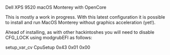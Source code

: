 Dell XPS 9520 macOS Monterey with OpenCore

This is mostly a work in progress. With this latest configuration it is 
possible to install and run MacOS Monterey without graphics acceleration 
(yet!).

Ahead of installing, as with other hackintoshes you will need to disable 
CFG_LOCK using modgrubEFI as follows:

setup_var_cv CpuSetup 0x43 0x01 0x00


